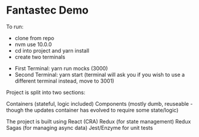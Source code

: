 # Fantastec Demo

To run:

- clone from repo
- nvm use 10.0.0
- cd into project and yarn install
- create two terminals

* First Terminal: yarn run mocks (3000)
* Second Terminal: yarn start (terminal will ask you if you wish to use a different terminal instead, move to 3001)

Project is split into two sections:

Containers (stateful, logic included)
Components (mostly dumb, reuseable - though the updates container has evolved to require some state/logic)

The project is built using React (CRA)
Redux (for state management)
Redux Sagas (for managing async data)
Jest/Enzyme for unit tests




